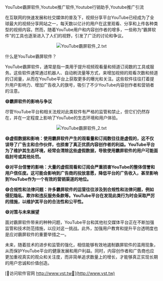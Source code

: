 YouTube霸屏软件,Youtube推广软件,Youtube行销助手,Youtube推广引流

在互联网的快速发展和社交媒体的普及下，视频分享平台YouTube已经成为了全球最大的视频分享网站之一，每天数以亿计的用户在这里观看、分享和上传各种类型的视频内容。然而，随着YouTube用户和内容创作者的增多，一些称为“霸屏软件”的工具也逐渐进入了人们的视野，引发了广泛的讨论和争议。

 <center><img src="https://vst.tw/MP4/tuiguang/png/2.png" alt="YouTube霸屏软件_2.txt"></center>

什么是YouTube霸屏软件？

YouTube霸屏软件，通常是指一类用于提升视频观看量和频道订阅数的工具或服务。这些软件通常通过机器人、自动刷流量等方式，来增加视频的观看次数和频道的订阅量，从而在YouTube平台上获取更多的曝光和关注。这些软件往往打着提升用户影响力、增加广告收入的旗号，吸引了不少YouTube内容创作者和营销者的注意。

**😄霸屏软件的影响与争议**

尽管YouTube平台和相关法规对此类软件有严格的监管和禁止，但它们仍然存在，并在一定程度上影响了YouTube的生态环境和用户体验。

 <center><img src="https://vst.tw/MP4/tuiguang/png/6.png" alt="YouTube霸屏软件_2.txt"></center>

**😄虚假数据和影响：使用霸屏软件产生的观看量和订阅数往往是虚假的，这不仅误导了广告主和合作伙伴，也损害了真正优质内容创作者的利益。YouTube平台为了维护其生态环境，经常会清除这些虚假数据，导致使用霸屏软件的用户可能面临封号或其他处罚。**

**😄对平台信誉的影响：大量的虚假观看和订阅会严重损害YouTube的整体信誉和用户信任度。这可能会影响到广告商的投放意愿，降低平台的广告收入，甚至影响到YouTube作为一个有效的营销渠道的地位。**

**😄合规性和法律问题：许多霸屏软件的运营往往涉及到合规性和法律问题，例如侵犯隐私、欺诈和违反服务条款等。YouTube平台在发现此类行为时会采取严厉的措施，以维护其平台的合法性和公平性。**

**😄对策与未来展望**

面对霸屏软件带来的种种问题，YouTube平台和其他社交媒体平台正在不断加强监管和技术防范措施，以应对这一挑战。此外，加强用户教育和提升平台透明度也是应对霸屏软件的重要举措之一。

未来，随着技术的进步和监管的强化，相信能够有效地遏制霸屏软件的滥用现象，从而保护YouTube平台的健康发展和用户利益。同时，内容创作者和广告商也应更加重视真实的观众和关注度，而非简单追求数量上的增长，才能够真正实现长期的用户忠诚和价值创造。


[👻访问软件官网 http://www.vst.tw👻](http://www.vst.tw)
